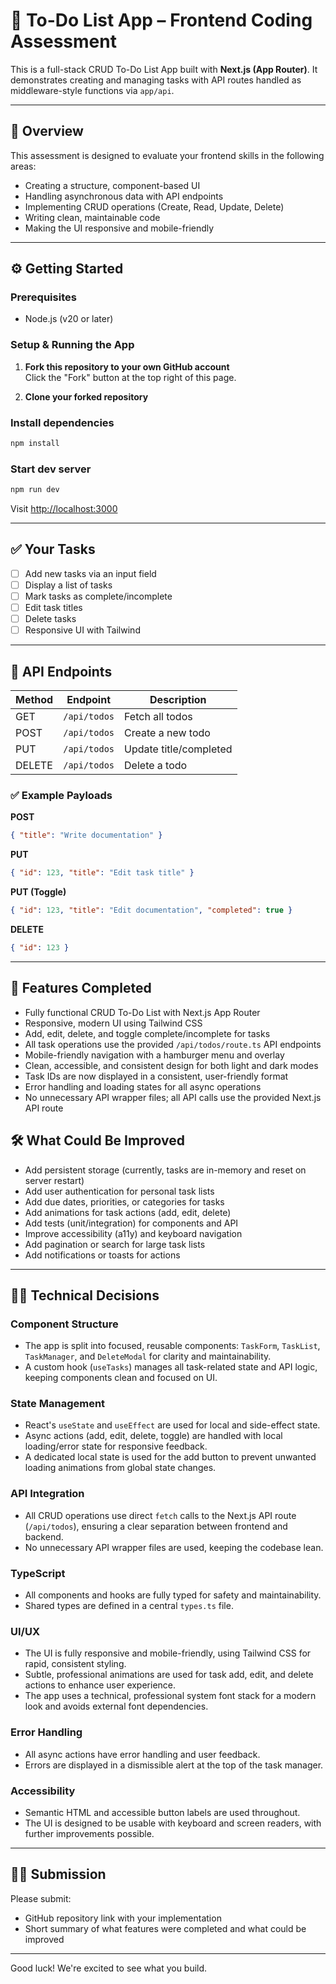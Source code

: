# 📝 To-Do List App – Frontend Coding Assessment

This is a full-stack CRUD To-Do List App built with **Next.js (App Router)**. It demonstrates creating and managing tasks with API routes handled as middleware-style functions via `app/api`.

---

## 📌 Overview

This assessment is designed to evaluate your frontend skills in the following areas:

- Creating a structure, component-based UI
- Handling asynchronous data with API endpoints
- Implementing CRUD operations (Create, Read, Update, Delete)
- Writing clean, maintainable code
- Making the UI responsive and mobile-friendly

---

## ⚙️ Getting Started

### Prerequisites

- Node.js (v20 or later)

### Setup & Running the App

1. **Fork this repository to your own GitHub account**  
   Click the "Fork" button at the top right of this page.

2. **Clone your forked repository**

### Install dependencies

```bash
npm install
```

### Start dev server

```bash
npm run dev
```

Visit [http://localhost:3000](http://localhost:3000)

---

## ✅ Your Tasks

- [ ] Add new tasks via an input field
- [ ] Display a list of tasks
- [ ] Mark tasks as complete/incomplete
- [ ] Edit task titles
- [ ] Delete tasks
- [ ] Responsive UI with Tailwind

---

## 🧪 API Endpoints

| Method | Endpoint     | Description            |
| ------ | ------------ | ---------------------- |
| GET    | `/api/todos` | Fetch all todos        |
| POST   | `/api/todos` | Create a new todo      |
| PUT    | `/api/todos` | Update title/completed |
| DELETE | `/api/todos` | Delete a todo          |

### ✅ Example Payloads

**POST**

```json
{ "title": "Write documentation" }
```

**PUT**

```json
{ "id": 123, "title": "Edit task title" }
```

**PUT (Toggle)**

```json
{ "id": 123, "title": "Edit documentation", "completed": true }
```

**DELETE**

```json
{ "id": 123 }
```

---

## 🚀 Features Completed

- Fully functional CRUD To-Do List with Next.js App Router
- Responsive, modern UI using Tailwind CSS
- Add, edit, delete, and toggle complete/incomplete for tasks
- All task operations use the provided `/api/todos/route.ts` API endpoints
- Mobile-friendly navigation with a hamburger menu and overlay
- Clean, accessible, and consistent design for both light and dark modes
- Task IDs are now displayed in a consistent, user-friendly format
- Error handling and loading states for all async operations
- No unnecessary API wrapper files; all API calls use the provided Next.js API route

## 🛠️ What Could Be Improved

- Add persistent storage (currently, tasks are in-memory and reset on server restart)
- Add user authentication for personal task lists
- Add due dates, priorities, or categories for tasks
- Add animations for task actions (add, edit, delete)
- Add tests (unit/integration) for components and API
- Improve accessibility (a11y) and keyboard navigation
- Add pagination or search for large task lists
- Add notifications or toasts for actions

---

## 🧑‍💻 Technical Decisions

### Component Structure
- The app is split into focused, reusable components: `TaskForm`, `TaskList`, `TaskManager`, and `DeleteModal` for clarity and maintainability.
- A custom hook (`useTasks`) manages all task-related state and API logic, keeping components clean and focused on UI.

### State Management
- React's `useState` and `useEffect` are used for local and side-effect state.
- Async actions (add, edit, delete, toggle) are handled with local loading/error state for responsive feedback.
- A dedicated local state is used for the add button to prevent unwanted loading animations from global state changes.

### API Integration
- All CRUD operations use direct `fetch` calls to the Next.js API route (`/api/todos`), ensuring a clear separation between frontend and backend.
- No unnecessary API wrapper files are used, keeping the codebase lean.

### TypeScript
- All components and hooks are fully typed for safety and maintainability.
- Shared types are defined in a central `types.ts` file.

### UI/UX
- The UI is fully responsive and mobile-friendly, using Tailwind CSS for rapid, consistent styling.
- Subtle, professional animations are used for task add, edit, and delete actions to enhance user experience.
- The app uses a technical, professional system font stack for a modern look and avoids external font dependencies.

### Error Handling
- All async actions have error handling and user feedback.
- Errors are displayed in a dismissible alert at the top of the task manager.

### Accessibility
- Semantic HTML and accessible button labels are used throughout.
- The UI is designed to be usable with keyboard and screen readers, with further improvements possible.

---

## 🧑‍💻 Submission

Please submit:

- GitHub repository link with your implementation
- Short summary of what features were completed and what could be improved

---

Good luck! We're excited to see what you build.
